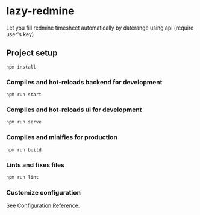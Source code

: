 # lazy-redmine

Let you fill redmine timesheet automatically by daterange using api (require user's key)

## Project setup
```
npm install
```

### Compiles and hot-reloads backend for development
```
npm run start
```

### Compiles and hot-reloads ui for development
```
npm run serve
```

### Compiles and minifies for production
```
npm run build
```

### Lints and fixes files
```
npm run lint
```

### Customize configuration
See [Configuration Reference](https://cli.vuejs.org/config/).
